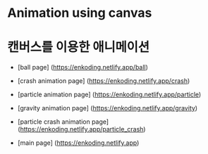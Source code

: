 # Animation using canvas

# 캔버스를 이용한 애니메이션

- [ball page] (https://enkoding.netlify.app/ball)

- [crash animation page] (https://enkoding.netlify.app/crash)

- [particle animation page] (https://enkoding.netlify.app/particle)

- [gravity animation page] (https://enkoding.netlify.app/gravity)


- [particle crash animation page] (https://enkoding.netlify.app/particle_crash)


- [main page] (https://enkoding.netlify.app)
